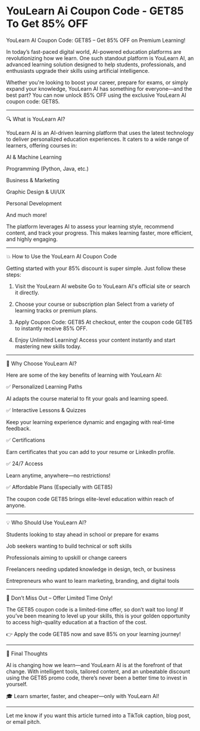 # YouLearn Ai Coupon Code - GET85 To Get 85% OFF 

YouLearn AI Coupon Code: GET85 – Get 85% OFF on Premium Learning!

In today’s fast-paced digital world, AI-powered education platforms are revolutionizing how we learn. One such standout platform is YouLearn AI, an advanced learning solution designed to help students, professionals, and enthusiasts upgrade their skills using artificial intelligence.

Whether you're looking to boost your career, prepare for exams, or simply expand your knowledge, YouLearn AI has something for everyone—and the best part? You can now unlock 85% OFF using the exclusive YouLearn AI coupon code: GET85.


---

🔍 What is YouLearn AI?

YouLearn AI is an AI-driven learning platform that uses the latest technology to deliver personalized education experiences. It caters to a wide range of learners, offering courses in:

AI & Machine Learning

Programming (Python, Java, etc.)

Business & Marketing

Graphic Design & UI/UX

Personal Development

And much more!


The platform leverages AI to assess your learning style, recommend content, and track your progress. This makes learning faster, more efficient, and highly engaging.


---

💥 How to Use the YouLearn AI Coupon Code

Getting started with your 85% discount is super simple. Just follow these steps:

1. Visit the YouLearn AI website
Go to YouLearn AI's official site or search it directly.


2. Choose your course or subscription plan
Select from a variety of learning tracks or premium plans.


3. Apply Coupon Code: GET85
At checkout, enter the coupon code GET85 to instantly receive 85% OFF.


4. Enjoy Unlimited Learning!
Access your content instantly and start mastering new skills today.




---

🚀 Why Choose YouLearn AI?

Here are some of the key benefits of learning with YouLearn AI:

✅ Personalized Learning Paths

AI adapts the course material to fit your goals and learning speed.

✅ Interactive Lessons & Quizzes

Keep your learning experience dynamic and engaging with real-time feedback.

✅ Certifications

Earn certificates that you can add to your resume or LinkedIn profile.

✅ 24/7 Access

Learn anytime, anywhere—no restrictions!

✅ Affordable Plans (Especially with GET85)

The coupon code GET85 brings elite-level education within reach of anyone.


---

💡 Who Should Use YouLearn AI?

Students looking to stay ahead in school or prepare for exams

Job seekers wanting to build technical or soft skills

Professionals aiming to upskill or change careers

Freelancers needing updated knowledge in design, tech, or business

Entrepreneurs who want to learn marketing, branding, and digital tools



---

🛒 Don’t Miss Out – Offer Limited Time Only!

The GET85 coupon code is a limited-time offer, so don’t wait too long! If you’ve been meaning to level up your skills, this is your golden opportunity to access high-quality education at a fraction of the cost.

👉 Apply the code GET85 now and save 85% on your learning journey!


---

🔗 Final Thoughts

AI is changing how we learn—and YouLearn AI is at the forefront of that change. With intelligent tools, tailored content, and an unbeatable discount using the GET85 promo code, there’s never been a better time to invest in yourself.

🎓 Learn smarter, faster, and cheaper—only with YouLearn AI!


---

Let me know if you want this article turned into a TikTok caption, blog post, or email pitch.

